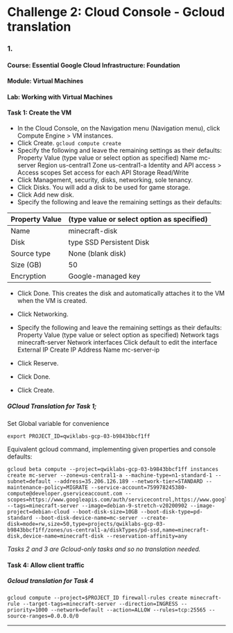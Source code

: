 # Challenge 2: Cloud Console - Gcloud translation

### 1. 
#### Course: Essential Google Cloud Infrastructure: Foundation
#### Module: Virtual Machines
#### Lab: Working with Virtual Machines

#### Task 1: Create the VM 


- In the Cloud Console, on the Navigation menu (Navigation menu), click Compute Engine > VM instances.
- Click Create. `gcloud compute create`
- Specify the following and leave the remaining settings as their defaults:
Property	Value (type value or select option as specified)
Name	mc-server
Region	us-central1
Zone	us-central1-a
Identity and API access > Access scopes	Set access for each API
Storage	Read/Write
- Click Management, security, disks, networking, sole tenancy.
- Click Disks. You will add a disk to be used for game storage.
- Click Add new disk.
- Specify the following and leave the remaining settings as their defaults:

|Property	Value | (type value or select option as specified)|
|---|---|
|Name|	minecraft-disk|
|Disk| type	SSD Persistent Disk|
|Source type|	None (blank disk)|
|Size (GB)|	50|
|Encryption	|Google-managed key|
- Click Done. This creates the disk and automatically attaches it to the VM when the VM is created.
- Click Networking.
- Specify the following and leave the remaining settings as their defaults:
Property	Value (type value or select option as specified)
Network tags	minecraft-server
Network interfaces	Click default to edit the interface
External IP	Create IP Address
Name	mc-server-ip
- Click Reserve.

- Click Done.

- Click Create.

##### GCloud Translation for Task 1;

Set Global variable for convenience
```
export PROJECT_ID=qwiklabs-gcp-03-b9843bbcf1ff
```

Equivalent gcloud command, implementing given properties and console defaults:

```
gcloud beta compute --project=qwiklabs-gcp-03-b9843bbcf1ff instances create mc-server --zone=us-central1-a --machine-type=n1-standard-1 --subnet=default --address=35.206.126.189 --network-tier=STANDARD --maintenance-policy=MIGRATE --service-account=759978245380-compute@developer.gserviceaccount.com --scopes=https://www.googleapis.com/auth/servicecontrol,https://www.googleapis.com/auth/service.management.readonly,https://www.googleapis.com/auth/logging.write,https://www.googleapis.com/auth/monitoring.write,https://www.googleapis.com/auth/trace.append,https://www.googleapis.com/auth/devstorage.read_write --tags=minecraft-server --image=debian-9-stretch-v20200902 --image-project=debian-cloud --boot-disk-size=10GB --boot-disk-type=pd-standard --boot-disk-device-name=mc-server --create-disk=mode=rw,size=50,type=projects/qwiklabs-gcp-03-b9843bbcf1ff/zones/us-central1-a/diskTypes/pd-ssd,name=minecraft-disk,device-name=minecraft-disk --reservation-affinity=any
```
*Tasks 2 and 3 are Gcloud-only tasks and so no translation needed.*


#### Task 4: Allow client traffic


##### Gcloud translation for Task 4
```
gcloud compute --project=$PROJECT_ID firewall-rules create minecraft-rule --target-tags=minecraft-server --direction=INGRESS --priority=1000 --network=default --action=ALLOW --rules=tcp:25565 --source-ranges=0.0.0.0/0 

```



****

